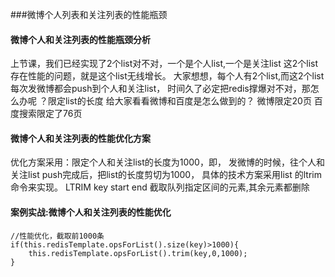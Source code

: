 ###微博个人列表和关注列表的性能瓶颈

#### 微博个人和关注列表的性能瓶颈分析
上节课，我们已经实现了2个list对不对，一个是个人list,一个是关注list
这2个list存在性能的问题，就是这个list无线增长。
大家想想，每个人有2个list,而这2个list每次发微博都会push到个人和关注list，
时间久了必定把redis撑爆对不对，那怎么办呢 ？限定list的长度
给大家看看微博和百度是怎么做到的？
微博限定20页
百度搜索限定了76页



#### 微博个人和关注列表的性能优化方案


优化方案采用：限定个人和关注list的长度为1000，即，
发微博的时候，往个人和关注list push完成后，把list的长度剪切为1000，
具体的技术方案采用list 的ltrim命令来实现。
LTRIM key start end
截取队列指定区间的元素,其余元素都删除






#### 案例实战:微博个人和关注列表的性能优化
``` 
//性能优化，截取前1000条
if(this.redisTemplate.opsForList().size(key)>1000){
    this.redisTemplate.opsForList().trim(key,0,1000);
}
```

